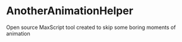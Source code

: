 # AnotherAnimationHelper
Open source MaxScript tool created to skip some boring moments of animation
